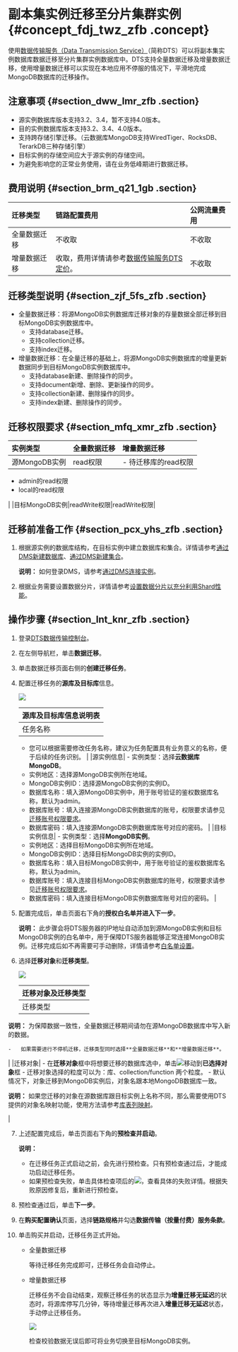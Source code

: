 # 副本集实例迁移至分片集群实例 {#concept_fdj_twz_zfb .concept}

使用[数据传输服务（Data Transmission Service）](https://dts-intl.console.aliyun.com/)（简称DTS）可以将副本集实例数据库数据迁移至分片集群实例数据库中。DTS支持全量数据迁移及增量数据迁移，使用增量数据迁移可以实现在本地应用不停服的情况下，平滑地完成MongoDB数据库的迁移操作。

## 注意事项 {#section_dww_lmr_zfb .section}

-   源实例数据库版本支持3.2、3.4，暂不支持4.0版本。
-   目的实例数据库版本支持3.2、3.4、4.0版本。
-   支持跨存储引擎迁移。（云数据库MongoDB支持WiredTiger、RocksDB、TerarkDB三种存储引擎）
-   目标实例的存储空间应大于源实例的存储空间。
-   为避免影响您的正常业务使用，请在业务低峰期进行数据迁移。

## 费用说明 {#section_brm_q21_1gb .section}

|迁移类型|链路配置费用|公网流量费用|
|:---|:-----|:-----|
|全量数据迁移|不收取|不收取|
|增量数据迁移|收取，费用详情请参考[数据传输服务DTS定价](https://www.alibabacloud.com/zh/product/data-transmission-service/pricing)。|不收取|

## 迁移类型说明 {#section_zjf_5fs_zfb .section}

-   全量数据迁移：将源MongoDB实例数据库迁移对象的存量数据全部迁移到目标MongoDB实例数据库中。
    -   支持database迁移。
    -   支持collection迁移。
    -   支持index迁移。
-   增量数据迁移：在全量迁移的基础上，将源MongoDB实例数据库的增量更新数据同步到目标MongoDB实例数据库中。
    -   支持database新建、删除操作的同步。
    -   支持document新增、删除、更新操作的同步。
    -   支持collection新建、删除操作的同步。
    -   支持index新建、删除操作的同步。

## 迁移权限要求 {#section_mfq_xmr_zfb .section}

|实例类型|全量数据迁移|增量数据迁移|
|:---|:-----|:-----|
|源MongoDB实例|read权限| -   待迁移库的read权限
-   admin的read权限
-   local的read权限

 |
|目标MongoDB实例|readWrite权限|readWrite权限|

## 迁移前准备工作 {#section_pcx_yhs_zfb .section}

1.  根据源实例的数据库结构，在目标实例中建立数据库和集合。详情请参考[通过DMS新建数据库](https://help.aliyun.com/document_detail/47921.html)、[通过DMS新建集合](https://help.aliyun.com/document_detail/47931.html)。

    **说明：** 如何登录DMS，请参考[通过DMS连接实例](../../../../intl.zh-CN/分片集群快速入门/连接实例/通过DMS登录MongoDB数据库.md#)。

2.  根据业务需要设置数据分片，详情请参考[设置数据分片以充分利用Shard性能](../../../../intl.zh-CN/最佳实践/设置数据分片以充分利用Shard性能.md#)。

## 操作步骤 {#section_lnt_knr_zfb .section}

1.  登录[DTS数据传输控制台](https://dts.console.aliyun.com/)。
2.  在左侧导航栏，单击**数据迁移**。
3.  单击数据迁移页面右侧的**创建迁移任务**。
4.  配置迁移任务的**源库及目标库**信息。

    ![](http://static-aliyun-doc.oss-cn-hangzhou.aliyuncs.com/assets/img/75938/154520038833658_zh-CN.png)

    |源库及目标库信息说明表|
    |:----------|
    |任务名称|     -   DTS为每个任务自动生成一个任务名称，任务名称没有唯一性要求。
    -   您可以根据需要修改任务名称，建议为任务配置具有业务意义的名称，便于后续的任务识别。
 |
    |源实例信息|     -   实例类型：选择**云数据库MongoDB**。
    -   实例地区：选择源MongoDB实例所在地域。
    -   MongoDB实例ID：选择源MongoDB实例的实例ID。
    -   数据库名称：填入源MongoDB实例中，用于账号验证的鉴权数据库名称，默认为admin。
    -   数据库账号：填入连接源MongoDB实例数据库的账号，权限要求请参见[迁移账号权限要求](#)。
    -   数据库密码：填入连接源MongoDB实例数据库账号对应的密码。
 |
    |目标实例信息|     -   实例类型：选择**MongoDB实例**。
    -   实例地区：选择目标MongoDB实例所在地域。
    -   MongoDB实例ID：选择目标MongoDB实例的实例ID。
    -   数据库名称：填入目标MongoDB实例中，用于账号验证的鉴权数据库名称，默认为admin。
    -   数据库账号：填入连接目标MongoDB实例数据库的账号，权限要求请参见[迁移账号权限要求](#)。
    -   数据库密码：填入连接目标MongoDB实例数据库账号对应的密码。
 |

5.  配置完成后，单击页面右下角的**授权白名单并进入下一步**。

    **说明：** 此步骤会将DTS服务器的IP地址自动添加到源MongoDB实例和目标MongoDB实例的白名单中，用于保障DTS服务器能够正常连接MongoDB实例。迁移完成后如不再需要可手动删除，详情请参考[白名单设置](intl.zh-CN/用户指南/数据安全性/设置白名单.md#)。

6.  选择**迁移对象**和**迁移类型**。

    ![](http://static-aliyun-doc.oss-cn-hangzhou.aliyuncs.com/assets/img/75938/154520038833659_zh-CN.png)

    |迁移对象及迁移类型|
    |:--------|
    |迁移类型|     -   如果只需要进行全量迁移，迁移类型选择**全量数据迁移**。

**说明：** 为保障数据一致性，全量数据迁移期间请勿在源MongoDB数据库中写入新的数据。

    -   如果需要进行不停机迁移，迁移类型同时选择**全量数据迁移**和**增量数据迁移**。
 |
    |迁移对象|     -   在**迁移对象**框中将想要迁移的数据库选中，单击![](http://static-aliyun-doc.oss-cn-hangzhou.aliyuncs.com/assets/img/75938/154520038833712_zh-CN.png)移动到**已选择对象**框
    -   迁移对象选择的粒度可以为：库、collection/function 两个粒度。
    -   默认情况下，对象迁移到MongoDB实例后，对象名跟本地MongoDB数据库一致。

**说明：** 如果您迁移的对象在源数据库跟目标实例上名称不同，那么需要使用DTS提供的对象名映射功能，使用方法请参考[库表列映射](https://help.aliyun.com/document_detail/26628.html)。

 |

7.  上述配置完成后，单击页面右下角的**预检查并启动**。

    **说明：** 

    -   在迁移任务正式启动之前，会先进行预检查。只有预检查通过后，才能成功启动迁移任务。
    -   如果预检查失败，单击具体检查项后的![](http://static-aliyun-doc.oss-cn-hangzhou.aliyuncs.com/assets/img/75938/154520038833661_zh-CN.png)，查看具体的失败详情。根据失败原因修复后，重新进行预检查。
8.  预检查通过后，单击**下一步**。
9.  在**购买配置确认**页面，选择**链路规格**并勾选**数据传输（按量付费）服务条款**。
10. 单击购买并启动，迁移任务正式开始。
    -   全量数据迁移

        等待迁移任务完成即可，迁移任务会自动停止。

    -   增量数据迁移

        迁移任务不会自动结束，观察迁移任务的状态显示为**增量迁移无延迟**的状态时，将源库停写几分钟，等待增量迁移再次进入**增量迁移无延迟**状态，手动停止迁移任务。

        ![](http://static-aliyun-doc.oss-cn-hangzhou.aliyuncs.com/assets/img/75938/154520038833674_zh-CN.png)

        检查校验数据无误后即可将业务切换至目标MongoDB实例。


